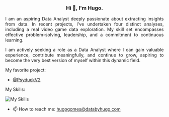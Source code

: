 <div align="center">
  
### Hi 👋, I'm Hugo.

</div>
<div style="text-align: justify">
  
I am an aspiring Data Analyst deeply passionate about extracting insights from data. In recent projects, I've undertaken four distinct analyses, including a real video game data exploration. My skill set encompasses effective problem-solving, leadership, and a commitment to continuous learning.

I am actively seeking a role as a Data Analyst where I can gain valuable experience, contribute meaningfully, and continue to grow, aspiring to become the very best version of myself within this dynamic field.

</div>

My favorite project:
- [@PsyduckV2](https://github.com/HugoDataAnalyst/PsyduckV2)

My Skills:

![My Skills](https://skillicons.dev/icons?i=flask,github,gitlab,html,linux,laravel,php,mysql,sqlite,postgres,nginx,py&perline=9)

- 📫 How to reach me: hugogomes@databyhugo.com
